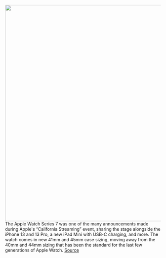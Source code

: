 <img src='https://cdn.vox-cdn.com/thumbor/LFWDQ6Yo6FFfsUvlV2EXHqJgYZg=/0x0:1653x1102/1200x800/filters:focal(695x419:959x683)/cdn.vox-cdn.com/uploads/chorus_image/image/69858715/applewatchsizes.0.jpg' width='700px' /><br/>
The Apple Watch Series 7 was one of the many announcements made during Apple's “California Streaming” event, sharing the stage alongside the iPhone 13 and 13 Pro, a new iPad Mini with USB-C charging, and more. The watch comes in new 41mm and 45mm case sizing, moving away from the 40mm and 44mm sizing that has been the standard for the last few generations of Apple Watch.
<a href='https://www.theverge.com/2021/9/14/22674255/apple-watch-series-7-band-sizing-how-to-choose'> Source <a/>